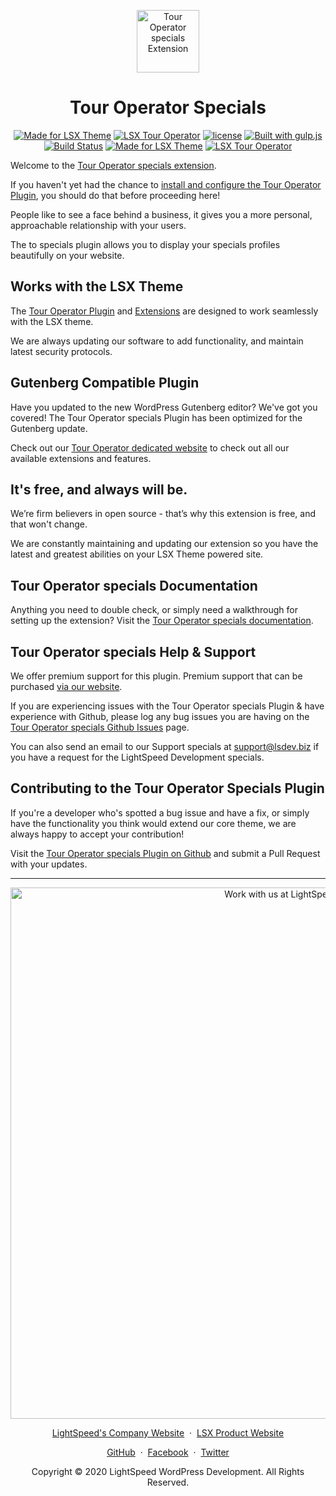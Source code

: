 <p align="center"><a target="_blank" href="https://tour-operator.lsdev.biz/"><img width="100px;" src="https://tour-operator.lsdev.biz/wp-content/uploads/2019/04/icon-specials.svg" alt="Tour Operator specials Extension"></a>

</p>
<h1 align="center">Tour Operator Specials</h1>



<p align="center">
  <a href="https://lsdev.biz/lsx/"><img src="https://www.lsdev.biz/lsx/wp-content/uploads/2019/06/Designed-for-LSX-Theme-blue.png" alt="Made for LSX Theme"></a>
	<a href="https://lsdev.biz/lsx/extensions/tour-operator/"><img src="https://www.lsdev.biz/lsx/wp-content/uploads/2019/06/Designed-for-Tour-Operator-plugin-1098ad.png" alt="LSX Tour Operator"></a>
  <a href="https://www.gnu.org/licenses/gpl-3.0.en.html"><img src="https://poser.pugx.org/woocommerce/woocommerce/license" alt="license"></a>
  <a href="http://gulpjs.com/"><img src="https://img.shields.io/badge/built%20with-gulp.js-green.svg" alt="Built with gulp.js"></a> 
  	<a href="https://travis-ci.org/github/lightspeeddevelopment/to-specials"><img src="https://travis-ci.org/lightspeeddevelopment/to-specials.svg?branch=master" alt="Build Status"></a>
	<a href="https://lsdev.biz/lsx/"><img src="https://www.lsdev.biz/lsx/wp-content/uploads/2019/06/Designed-for-LSX-Theme-blue.png" alt="Made for LSX Theme"></a>
	<a href="https://lsdev.biz/lsx/extensions/tour-operator/"><img src="https://www.lsdev.biz/lsx/wp-content/uploads/2019/06/Designed-for-Tour-Operator-plugin-1098ad.png" alt="LSX Tour Operator"></a>
</p>

Welcome to the [Tour Operator specials extension](https://tour-operator.lsdev.biz/extensions/specials/).

If you haven't yet had the chance to [install and configure the Tour Operator Plugin](https://tour-operator.lsdev.biz), you should do that before proceeding here! 

People like to see a face behind a business, it gives you a more personal, approachable relationship with your users.

The to specials plugin allows you to display your specials profiles beautifully on your website.

## Works with the LSX Theme

The [Tour Operator Plugin](https://tour-operator.lsdev.biz) and [Extensions](https://tour-operator.lsdev.biz/extensions/) are designed to work seamlessly with the LSX theme. 

We are always updating our software to add functionality, and maintain latest security protocols. 

## Gutenberg Compatible Plugin

Have you updated to the new WordPress Gutenberg editor? We've got you covered! The Tour Operator specials Plugin has been optimized for the Gutenberg update. 

Check out our [Tour Operator dedicated website](https://tour-operator.lsdev.biz/) to check out all our available extensions and features.

## It's free, and always will be.
We’re firm believers in open source - that’s why this extension is free, and that won't change. 

We are constantly maintaining and updating our extension so you have the latest and greatest abilities on your LSX Theme powered site. 

## Tour Operator specials Documentation

Anything you need to double check, or simply need a walkthrough for setting up the extension? Visit the [Tour Operator specials documentation](https://tour-operator.lsdev.biz/documentation/extension/specials/).

## Tour Operator specials Help & Support

We offer premium support for this plugin. Premium support that can be purchased [via our website](https://www.lsdev.biz/services/support/).

If you are experiencing issues with the Tour Operator specials Plugin & have experience with Github, please log any bug issues you are having on the [Tour Operator specials Github Issues](https://github.com/lightspeeddevelopment/to-specials/issues/) page.

You can also send an email to our Support specials at [support@lsdev.biz](mailto:support@lsdev.biz) if you have a request for the LightSpeed Development specials.

## Contributing to the Tour Operator Specials Plugin

If you're a developer who's spotted a bug issue and have a fix, or simply have the functionality you think would extend our core theme, we are always happy to accept your contribution! 

Visit the [Tour Operator specials Plugin on Github](https://github.com/lightspeeddevelopment/to-specials/) and submit a Pull Request with your updates.




---
<p align="center">
  <a href="https://www.lsdev.biz/contact/"><img src="https://www.lsdev.biz/wp-content/uploads/2020/02/work-with-lightspeed.png" width="850" alt="Work with us at LightSpeed"></a>
</p>
<p align="center">
  <a href="https://www.lsdev.biz">LightSpeed's Company Website</a> &nbsp;&middot;&nbsp;
  <a href="https://www.lsdev.biz/lsx/">LSX Product Website</a>
</p>
<p align="center">
  <a href="https://github.com/lightspeeddevelopment">GitHub</a> &nbsp;&middot;&nbsp;
  <a href="https://facebook.com/lightspeedwordpressdevelopment">Facebook</a> &nbsp;&middot;&nbsp;
  <a href="https://twitter.com/lightspeedwp">Twitter</a>
</p>
<p align="center">
  Copyright © 2020 LightSpeed WordPress Development. All Rights Reserved.
</p>

